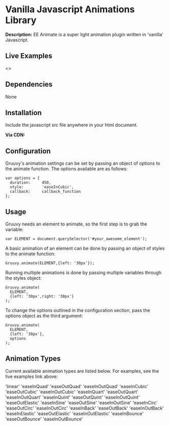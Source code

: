 # Vanilla Javascript Animations Library #

**Description:** EE Animate is a super light animation plugin written in 'vanilla' Javascript.

## Live Examples

<<TKTKTK>>

## Dependencies

None

## Installation

Include the javascript src file anywhere in your html document.

**Via CDN:**

<script src='https://cdn.rawgit.com/dusthazard/Gruuvy/f94536e7/src/gruuvy.js'></script>

## Configuration

Gruuvy's animation settings can be set by passing an object of options to the animate function. The options available are as follows:

```
var options = {
  duration:     450,
  style:        'easeInCubic',
  callback:     callback_function
}; 
```

## Usage

Gruuvy needs an element to animate, so the first step is to grab the variable:

```
var ELEMENT = document.querySelector('#your_awesome_element');
```

A basic animation of an element can be done by passing an object of styles to the animate function:

```
Gruuvy.animate(ELEMENT,{left: '30px'});
```

Running multiple animations is done by passing multiple variables through the styles object:

```
Gruuvy.animate(
  ELEMENT,
  {left: '30px',right: '30px'}
);
```

To change the options outlined in the configuration section, pass the options object as the third argument:

```
Gruuvy.animate(
  ELEMENT,
  {left: '30px'},
  options
);
```

## Animation Types

Current available animation types are listed below. For examples, see the live examples link above:

'linear'
'easeInQuad'
'easeOutQuad'
'easeInOutQuad'
'easeInCubic'
'easeOutCubic'
'easeInOutCubic'
'easeInQuart'
'easeOutQuart'
'easeInOutQuart'
'easeInQuint'
'easeOutQuint'
'easeInOutQuint'
'easeOutElastic'
'easeInSine'
'easeOutSine'
'easeInOutSine'
'easeInCirc'
'easeOutCirc'
'easeInOutCirc'
'easeInBack'
'easeOutBack'
'easeInOutBack'
'easeInElastic'
'easeOutElastic'
'easeInOutElastic'
'easeInBounce'
'easeOutBounce'
'easeInOutBounce'
